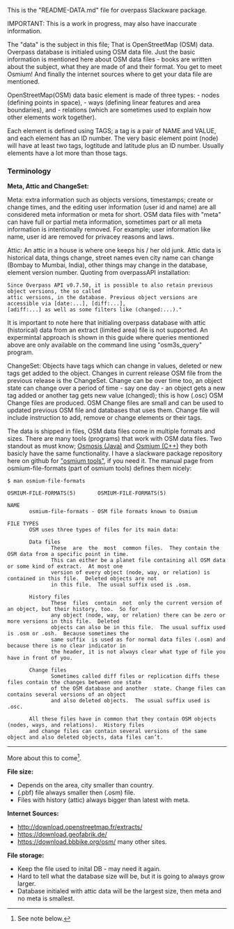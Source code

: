 
This is the "README-DATA.md" file for overpass Slackware package.

IMPORTANT: This is a work in progress, may also have inaccurate information.

The "data" is the subject in this file; That is OpenStreetMap (OSM) data.
Overpass database is initialed using OSM data file. Just the basic information is mentioned here
about OSM data files - books are written about the subject, what they are made of and their format.
You get to meet Osmium! And finally the internet sources where to get your data file are mentioned.

OpenStreetMap(OSM) data basic element is made of three types:
    - nodes (defining points in space),
    - ways (defining linear features and area boundaries), and
    - relations (which are sometimes used to explain how other elements work together).

Each element is defined using TAGS; a tag is a pair of NAME and VALUE, and each element has an ID number.
The very basic element point (node) will have at least two tags, logtitude and latitude plus an ID number.
Usually elements have a lot more than those tags.

### Terminology
**Meta, Attic and ChangeSet:**

Meta: extra information such as objects versions, timestamps; create or change times,
and the editing user information (user id and name) are all considered meta information or meta for short.
OSM data files with "meta" can have full or partial meta information, sometimes part or all meta information
is intentionally removed. For example; user information like name, user id are removed for privacey reasons and laws.

Attic: An attic in a house is where one keeps his / her old junk. Attic data is historical data,
things change, street names even city name can change (Bombay to Mumbai, India), other things
may change in the database, element version number.
Quoting from overpassAPI installation:

```
Since Overpass API v0.7.50, it is possible to also retain previous object versions, the so called
attic versions, in the database. Previous object versions are accessible via [date:...], [diff:...],
[adiff:...] as well as some filters like (changed:...)."
```
It is important to note here that initialing overpass database with attic (historical) data from
an extract (limited area) file is not supported. An expermintal approach is shown in this guide
where queries mentioned above are only available on the command line using "osm3s_query" program.

ChangeSet: Objects have tags which can change in values, deleted or new tags get
added to the object. Changes in current release OSM file from the previous release
is the ChangeSet. Change can be over time too, an object state can change over a
period of time - say one day - an object gets a new tag added or another tag gets
new value (changed); this is how (.osc) OSM Change files are produced.
OSM Change files are small and can be used to updated previous OSM file and
databases that uses them. Change file will include instruction to add, remove or change elements or their tags.

The data is shipped in files, OSM data files come in multiple formats and sizes. There are many tools (programs) that work with OSM data files.
Two standout as must know; [Osmosis (Java)](https://wiki.openstreetmap.org/wiki/Osmosis) and [Osmium (C++)](https://wiki.openstreetmap.org/wiki/Osmium) they both basicly have the
same functionality. I have a slackware package repository here on github for ["osmium tools"](https://github.com/waelhammoudeh/osmium-tool_slackbuild), if you need it.
The manual page from osmium-file-formats (part of osmium tools) defines them nicely:

```
$ man osmium-file-formats

OSMIUM-FILE-FORMATS(5)       OSMIUM-FILE-FORMATS(5)

NAME
       osmium-file-formats - OSM file formats known to Osmium

FILE TYPES
       OSM uses three types of files for its main data:

       Data files
              These  are  the  most  common files.  They contain the OSM data from a specific point in time.
              This can either be a planet file containing all OSM data or some kind of extract.  At most one
              version of every object (node, way, or relation) is contained in this file.  Deleted objects are not
              in this file.  The usual suffix used is .osm.

       History files
              These  files  contain  not  only the current version of an object, but their history, too.  So for
              any object (node, way, or relation) there can be zero or more versions in this file.  Deleted
              objects can also be in this file.  The usual suffix used is .osm or .osh.  Because sometimes the
              same suffix  is used as for normal data files (.osm) and because there is no clear indicator in
              the header, it is not always clear what type of file you have in front of you.

       Change files
              Sometimes called diff files or replication diffs these files contain the changes between one state
              of the OSM database and another  state. Change files can contains several versions of an object
              and also deleted objects.  The usual suffix used is .osc.

       All these files have in common that they contain OSM objects (nodes, ways, and relations).  History files
       and change files can contain several versions of the same object and also deleted objects, data files can’t.
```
---                                                                         ---

More about this to come[^note].

**File size:**
[^note]: See note below.
* Depends on the area, city smaller than country.
* (.pbf) file always smaller then (.osm) file.
* Files with history (attic) always bigger than latest with meta.

**Internet Sources:**
[^note]: See note below.
 - http://download.openstreetmap.fr/extracts/
 - https://download.geofabrik.de/
 - https://download.bbbike.org/osm/
many other sites.

**File storage:**
[^note]: See note below.
* Keep the file used to inital DB - may need it again.
* Hard to tell what the database size will be, but it is going to always grow larger.
* Database initialed with attic data will be the largest size, then meta and no meta is smallest.
